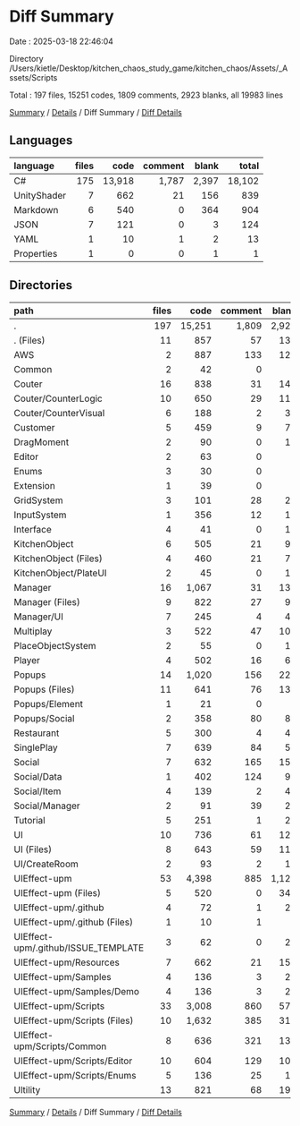 # Diff Summary

Date : 2025-03-18 22:46:04

Directory /Users/kietle/Desktop/kitchen_chaos_study_game/kitchen_chaos/Assets/_Assets/Scripts

Total : 197 files,  15251 codes, 1809 comments, 2923 blanks, all 19983 lines

[Summary](results.md) / [Details](details.md) / Diff Summary / [Diff Details](diff-details.md)

## Languages
| language | files | code | comment | blank | total |
| :--- | ---: | ---: | ---: | ---: | ---: |
| C# | 175 | 13,918 | 1,787 | 2,397 | 18,102 |
| UnityShader | 7 | 662 | 21 | 156 | 839 |
| Markdown | 6 | 540 | 0 | 364 | 904 |
| JSON | 7 | 121 | 0 | 3 | 124 |
| YAML | 1 | 10 | 1 | 2 | 13 |
| Properties | 1 | 0 | 0 | 1 | 1 |

## Directories
| path | files | code | comment | blank | total |
| :--- | ---: | ---: | ---: | ---: | ---: |
| . | 197 | 15,251 | 1,809 | 2,923 | 19,983 |
| . (Files) | 11 | 857 | 57 | 134 | 1,048 |
| AWS | 2 | 887 | 133 | 126 | 1,146 |
| Common | 2 | 42 | 0 | 7 | 49 |
| Couter | 16 | 838 | 31 | 149 | 1,018 |
| Couter/CounterLogic | 10 | 650 | 29 | 114 | 793 |
| Couter/CounterVisual | 6 | 188 | 2 | 35 | 225 |
| Customer | 5 | 459 | 9 | 70 | 538 |
| DragMoment | 2 | 90 | 0 | 15 | 105 |
| Editor | 2 | 63 | 0 | 9 | 72 |
| Enums | 3 | 30 | 0 | 3 | 33 |
| Extension | 1 | 39 | 0 | 5 | 44 |
| GridSystem | 3 | 101 | 28 | 21 | 150 |
| InputSystem | 1 | 356 | 12 | 19 | 387 |
| Interface | 4 | 41 | 0 | 13 | 54 |
| KitchenObject | 6 | 505 | 21 | 92 | 618 |
| KitchenObject (Files) | 4 | 460 | 21 | 79 | 560 |
| KitchenObject/PlateUI | 2 | 45 | 0 | 13 | 58 |
| Manager | 16 | 1,067 | 31 | 136 | 1,234 |
| Manager (Files) | 9 | 822 | 27 | 93 | 942 |
| Manager/UI | 7 | 245 | 4 | 43 | 292 |
| Multiplay | 3 | 522 | 47 | 100 | 669 |
| PlaceObjectSystem | 2 | 55 | 0 | 11 | 66 |
| Player | 4 | 502 | 16 | 60 | 578 |
| Popups | 14 | 1,020 | 156 | 226 | 1,402 |
| Popups (Files) | 11 | 641 | 76 | 136 | 853 |
| Popups/Element | 1 | 21 | 0 | 7 | 28 |
| Popups/Social | 2 | 358 | 80 | 83 | 521 |
| Restaurant | 5 | 300 | 4 | 46 | 350 |
| SinglePlay | 7 | 639 | 84 | 53 | 776 |
| Social | 7 | 632 | 165 | 157 | 954 |
| Social/Data | 1 | 402 | 124 | 96 | 622 |
| Social/Item | 4 | 139 | 2 | 40 | 181 |
| Social/Manager | 2 | 91 | 39 | 21 | 151 |
| Tutorial | 5 | 251 | 1 | 27 | 279 |
| UI | 10 | 736 | 61 | 125 | 922 |
| UI (Files) | 8 | 643 | 59 | 110 | 812 |
| UI/CreateRoom | 2 | 93 | 2 | 15 | 110 |
| UIEffect-upm | 53 | 4,398 | 885 | 1,120 | 6,403 |
| UIEffect-upm (Files) | 5 | 520 | 0 | 343 | 863 |
| UIEffect-upm/.github | 4 | 72 | 1 | 25 | 98 |
| UIEffect-upm/.github (Files) | 1 | 10 | 1 | 2 | 13 |
| UIEffect-upm/.github/ISSUE_TEMPLATE | 3 | 62 | 0 | 23 | 85 |
| UIEffect-upm/Resources | 7 | 662 | 21 | 156 | 839 |
| UIEffect-upm/Samples | 4 | 136 | 3 | 21 | 160 |
| UIEffect-upm/Samples/Demo | 4 | 136 | 3 | 21 | 160 |
| UIEffect-upm/Scripts | 33 | 3,008 | 860 | 575 | 4,443 |
| UIEffect-upm/Scripts (Files) | 10 | 1,632 | 385 | 317 | 2,334 |
| UIEffect-upm/Scripts/Common | 8 | 636 | 321 | 139 | 1,096 |
| UIEffect-upm/Scripts/Editor | 10 | 604 | 129 | 105 | 838 |
| UIEffect-upm/Scripts/Enums | 5 | 136 | 25 | 14 | 175 |
| Ultility | 13 | 821 | 68 | 199 | 1,088 |

[Summary](results.md) / [Details](details.md) / Diff Summary / [Diff Details](diff-details.md)